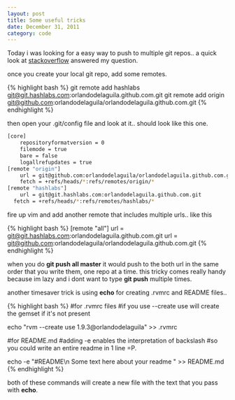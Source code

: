 ```yaml
---
layout: post
title: Some useful tricks
date: December 31, 2011
category: code
---
```


Today i was looking for a easy way to push to multiple git repos.. a quick look at [stackoverflow](http://stackoverflow.com/a/3195446/536984) answered my question.

once you create your local git repo, add some remotes.

{% highlight bash %} 
git remote add hashlabs git@git.hashlabs.com:orlandodelaguila.github.com.git
git remote add origin git@github.com:orlandodelaguila/orlandodelaguila.github.com.git
{% endhighlight %}

then open your .git/config file and look at it.. should look like this one.

```bash
[core]
	repositoryformatversion = 0
	filemode = true
	bare = false
	logallrefupdates = true
[remote "origin"]
	url = git@github.com:orlandodelaguila/orlandodelaguila.github.com.git
	fetch = +refs/heads/*:refs/remotes/origin/*
[remote "hashlabs"]
	url = git@git.hashlabs.com:orlandodelaguila.github.com.git
  fetch = +refs/heads/*:refs/remotes/hashlabs/*
```

fire up vim and add another remote that includes multiple urls.. like this

{% highlight bash %}
[remote "all"]
	url = git@git.hashlabs.com:orlandodelaguila.github.com.git
	url = git@github.com:orlandodelaguila/orlandodelaguila.github.com.git
{% endhighlight %}

when you do **git push all master** it would push to the both url in the same order that you write them, one repo at a time. this tricky comes really handy because im lazy and i dont want to type **git push** multiple times.

another timesaver trick is using **echo** for creating .rvmrc and README files.. 

{% highlight bash %}
#for .rvmrc files
#if you use --create use will create the gemset if it's not present

echo "rvm --create use 1.9.3@orlandodelaguila" >> .rvmrc

#for README.md
#adding -e enables the interpretation of backslash
#so you could write an entire readme in 1 line =P.

echo -e "#README\n Some text here about your readme " >> README.md
{% endhighlight %}

both of these commands will create a new file with the text that you pass with **echo**.
